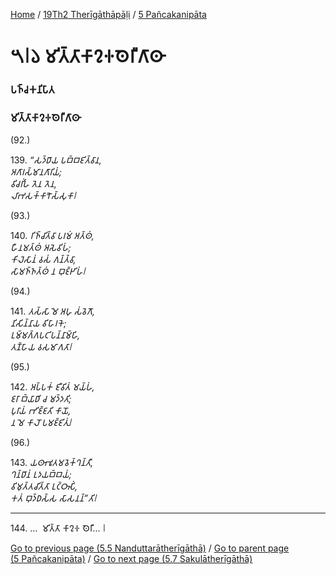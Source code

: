 
[Home](/) / [19Th2 Therīgāthāpāḷi](/tipitaka/19Th2.md) / [5 Pañcakanipāta](/tipitaka/19Th2/5.md)

# 𑁫𑁇𑁬 𑀫𑀺𑀢𑁆𑀢𑀸𑀓𑀸𑀍𑀈𑀣𑁂𑀭𑀻𑀕𑀸𑀣𑀸

### 𑀧𑀜𑁆𑀘𑀓𑀦𑀺𑀧𑀸𑀢

### 𑀫𑀺𑀢𑁆𑀢𑀸𑀓𑀸𑀍𑀈𑀣𑁂𑀭𑀻𑀕𑀸𑀣𑀸

(92.)

139\. _“𑀲𑀤𑁆𑀥𑀸𑀬 𑀧𑀩𑁆𑀩𑀚𑀺𑀢𑁆𑀯𑀸𑀦,_  
_𑀅𑀕𑀸𑀭𑀲𑁆𑀫𑀸𑀦𑀕𑀸𑀭𑀺𑀬𑀁;_  
_𑀯𑀺𑀘𑀭𑀺𑀁𑀳𑀁 𑀢𑁂𑀦 𑀢𑁂𑀦,_  
_𑀮𑀸𑀪𑀲𑀓𑁆𑀓𑀸𑀭𑁅𑀲𑁆𑀲𑀼𑀓𑀸𑁇_  


(93.)

140\. _𑀭𑀺𑀜𑁆𑀘𑀺𑀢𑁆𑀯𑀸 𑀧𑀭𑀫𑀁 𑀅𑀢𑁆𑀣𑀁,_  
_𑀳𑀻𑀦𑀫𑀢𑁆𑀣𑀁 𑀅𑀲𑁂𑀯𑀺𑀳𑀁;_  
_𑀓𑀺𑀮𑁂𑀲𑀸𑀦𑀁 𑀯𑀲𑀁 𑀕𑀦𑁆𑀢𑁆𑀯𑀸,_  
_𑀲𑀸𑀫𑀜𑁆𑀜𑀢𑁆𑀣𑀁 𑀦 𑀩𑀼𑀚𑁆𑀛𑀺𑀳𑀁𑁇_  


(94.)

141\. _𑀢𑀲𑁆𑀲𑀸 𑀫𑁂 𑀅𑀳𑀼 𑀲𑀁𑀯𑁂𑀕𑁄,_  
_𑀦𑀺𑀲𑀺𑀦𑁆𑀦𑀸𑀬 𑀯𑀺𑀳𑀸𑀭𑀓𑁂;_  
_𑀉𑀫𑁆𑀫𑀕𑁆𑀕𑀧𑀝𑀺𑀧𑀦𑁆𑀦𑀸𑀫𑁆𑀳𑀺,_  
_𑀢𑀡𑁆𑀳𑀸𑀬 𑀯𑀲𑀫𑀸𑀕𑀢𑀸𑁇_  


(95.)

142\. _𑀅𑀧𑁆𑀧𑀓𑀁 𑀚𑀻𑀯𑀺𑀢𑀁 𑀫𑀬𑁆𑀳𑀁,_  
_𑀚𑀭𑀸 𑀩𑁆𑀬𑀸𑀥𑀺 𑀘 𑀫𑀤𑁆𑀤𑀢𑀺;_  
_𑀧𑀼𑀭𑀸𑀬𑀁 𑀪𑀺𑀚𑁆𑀚𑀢𑀺 𑀓𑀸𑀬𑁄,_  
_𑀦 𑀫𑁂 𑀓𑀸𑀮𑁄 𑀧𑀫𑀚𑁆𑀚𑀺𑀢𑀼𑀁𑁇_  


(96.)

143\. _𑀬𑀣𑀸𑀪𑀽𑀢𑀫𑀯𑁂𑀓𑁆𑀔𑀦𑁆𑀢𑀻,_  
_𑀔𑀦𑁆𑀥𑀸𑀦𑀁 𑀉𑀤𑀬𑀩𑁆𑀩𑀬𑀁;_  
_𑀯𑀺𑀫𑀼𑀢𑁆𑀢𑀘𑀺𑀢𑁆𑀢𑀸 𑀉𑀝𑁆𑀞𑀸𑀲𑀺𑀁,_  
_𑀓𑀢𑀁 𑀩𑀼𑀤𑁆𑀥𑀲𑁆𑀲 𑀲𑀸𑀲𑀦𑀦𑁆”𑀢𑀺𑁇_  


---

144\. …  𑀫𑀺𑀢𑁆𑀢𑀸 𑀓𑀸𑀍𑀈 𑀣𑁂𑀭𑀻… 𑁇



[Go to previous page (5.5 Nanduttarātherīgāthā)](/tipitaka/19Th2/5/5.5.md) / [Go to parent page (5 Pañcakanipāta)](/tipitaka/19Th2/5.md) / [Go to next page (5.7 Sakulātherīgāthā)](/tipitaka/19Th2/5/5.7.md)


